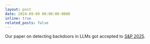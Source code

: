 ```yaml
---
layout: post
date: 2024-09-09 00:00:00-0000
inline: true
related_posts: false
---
```


Our paper on detecting backdoors in LLMs got accepted to [S&P 2025](https://sp2025.ieee-security.org/).
